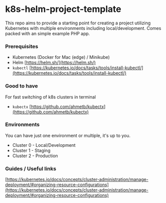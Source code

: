 # k8s-helm-project-template

This repo aims to provide a starting point for creating a project utilizing Kubernetes with multiple environments including local/development.
Comes packed with an simple example PHP app.

### Prerequisites

- Kubernetes (Docker for Mac (edge) / Minikube)
- Helm [https://helm.sh/](https://helm.sh/)
- `kubectl` [https://kubernetes.io/docs/tasks/tools/install-kubectl/](https://kubernetes.io/docs/tasks/tools/install-kubectl/)

### Good to have
For fast switching of k8s clusters in terminal

- `kubectx` [https://github.com/ahmetb/kubectx](https://github.com/ahmetb/kubectx)

### Environments
You can have just one environment or multiple, it's up to you.

- Cluster 0 - Local/Development
- Cluster 1 - Staging
- Cluster 2 - Production

### Guides / Useful links

[https://kubernetes.io/docs/concepts/cluster-administration/manage-deployment/#organizing-resource-configurations](https://kubernetes.io/docs/concepts/cluster-administration/manage-deployment/#organizing-resource-configurations)